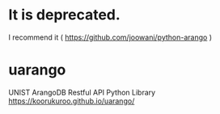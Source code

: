 # It is deprecated.
I recommend it ( https://github.com/joowani/python-arango )

# uarango
UNIST ArangoDB Restful API Python Library
https://koorukuroo.github.io/uarango/

